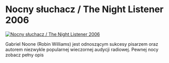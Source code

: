 Nocny słuchacz / The Night Listener 2006 
=============
[![Nocny słuchacz / The Night Listener 2006 ](http://vidos.pl/images/player.gif)](http://vidos.pl/nocny-sluchacz-the-night-listener-2006)

 Gabriel Noone (Robin Williams) jest odnoszącym sukcesy pisarzem oraz autorem niezwykle popularnej wieczornej audycji radiowej. Pewnej nocy zobacz pełny opis
